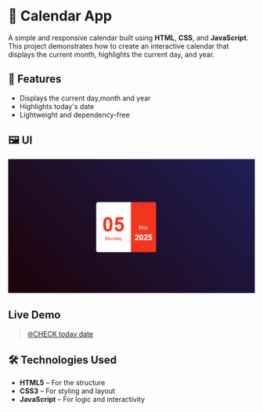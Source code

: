 # 📅 Calendar App

A simple and responsive calendar built using **HTML**, **CSS**, and **JavaScript**. This project demonstrates how to create an interactive calendar that displays the current month, highlights the current day, and year.

## 🚀 Features

- Displays the current day,month and year
- Highlights today's date
- Lightweight and dependency-free

## 🖼️ UI

![Calendar Screenshot](screenshot.png)

## Live Demo

> [🌐CHECK today date ](https://github.com/pratiksha04th/MiniCalender.git)

## 🛠️ Technologies Used

- **HTML5** – For the structure
- **CSS3** – For styling and layout
- **JavaScript** – For logic and interactivity

